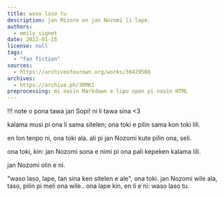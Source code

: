 ```yaml
---
title: waso laso tu
description: jan Mizore en jan Nozomi li lape.
authors:
  - emily_signet
date: 2022-01-15
license: null
tags:
  - "fan fiction"
sources:
  - https://archiveofourown.org/works/36429508
archives:
  - https://archive.ph/3RMK1
preprocessing: mi nasin Markdown e lipu open pi nasin HTML
---
```


!!! note
o pona tawa jan Sopi! ni li tawa sina <3

kalama musi pi ona li sama sitelen; ona toki e pilin sama kon toki lili.

en lon tenpo ni, ona toki ala. ali pi jan Nozomi kute pilin ona, seli.

ona toki, kin: jan Nozomi sona e nimi pi ona pali kepeken kalama lili.

jan Nozomi olin e ni.

"waso laso, lape, tan sina ken sitelen e ale", ona toki. jan Nozomi wile ala, taso, pilin pi meli ona wile.. ona lape kin, en li e ni: waso laso tu.
